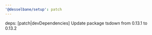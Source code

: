 ```yaml
---
'@desselbane/setup': patch
---
```


deps: [patch|devDependencies] Update package tsdown from 0.13.1 to 0.13.2
